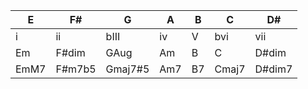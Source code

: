 |E|F#|G|A|B|C|D#|
|-|-|-|-|-|-|-| 
|i|ii|bIII|iv|V|bvi|vii|
|Em|F#dim|GAug|Am|B|C|D#dim|
|EmM7|F#m7b5|Gmaj7#5|Am7|B7|Cmaj7|D#dim7|